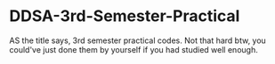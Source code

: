 # DDSA-3rd-Semester-Practical
AS the title says, 3rd semester practical codes.
Not that hard btw, you could've just done them by yourself if you had studied well enough.
